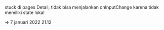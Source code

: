 stuck di pages Detail, tidak bisa menjalankan onInputChange karena tidak memiliki state lokal

=> 7 januari 2022 21.12